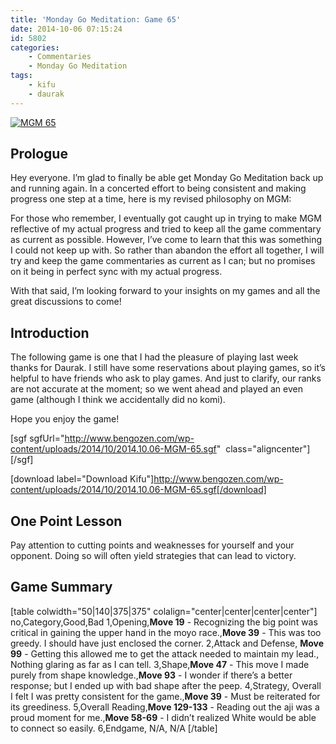 ```yaml
---
title: 'Monday Go Meditation: Game 65'
date: 2014-10-06 07:15:24
id: 5802
categories:
	- Commentaries
	- Monday Go Meditation
tags:
	- kifu
	- daurak
---
```


[![MGM 65](http://www.bengozen.com/wp-content/uploads/2014/10/MGM-65.jpg)](http://www.bengozen.com/wp-content/uploads/2014/10/MGM-65.jpg)

## Prologue

Hey everyone. I’m glad to finally be able get Monday Go Meditation back up and running again. In a concerted effort to being consistent and making progress one step at a time, here is my revised philosophy on MGM:

For those who remember, I eventually got caught up in trying to make MGM reflective of my actual progress and tried to keep all the game commentary as current as possible. However, I’ve come to learn that this was something I could not keep up with. So rather than abandon the effort all together, I will try and keep the game commentaries as current as I can; but no promises on it being in perfect sync with my actual progress.

With that said, I’m looking forward to your insights on my games and all the great discussions to come!

## Introduction

The following game is one that I had the pleasure of playing last week thanks for Daurak. I still have some reservations about playing games, so it’s helpful to have friends who ask to play games. And just to clarify, our ranks are not accurate at the moment; so we went ahead and played an even game (although I think we accidentally did no komi).

Hope you enjoy the game!

<!--more-->

[sgf sgfUrl="http://www.bengozen.com/wp-content/uploads/2014/10/2014.10.06-MGM-65.sgf"  class="aligncenter"][/sgf]

[download label="Download Kifu"]http://www.bengozen.com/wp-content/uploads/2014/10/2014.10.06-MGM-65.sgf[/download]

## One Point Lesson

Pay attention to cutting points and weaknesses for yourself and your opponent. Doing so will often yield strategies that can lead to victory.

## Game Summary

[table colwidth="50|140|375|375" colalign="center|center|center|center"]
no,Category,Good,Bad
1,Opening,**Move 19** - Recognizing the big point was critical in gaining the upper hand in the moyo race.,**Move 39** - This was too greedy. I should have just enclosed the corner.
2,Attack and Defense, **Move 99** - Getting this allowed me to get the attack needed to maintain my lead., Nothing glaring as far as I can tell.
3,Shape,**Move 47** - This move I made purely from shape knowledge.,**Move 93** - I wonder if there’s a better response; but I ended up with bad shape after the peep.
4,Strategy, Overall I felt I was pretty consistent for the game.,**Move 39** - Must be reiterated for its greediness.
5,Overall Reading,**Move 129-133** - Reading out the aji was a proud moment for me.,**Move 58-69** - I didn’t realized White would be able to connect so easily.
6,Endgame, N/A, N/A
[/table]